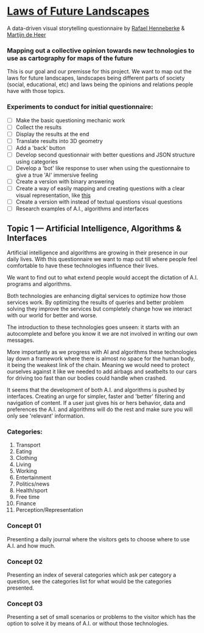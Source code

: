 # [Laws of Future Landscapes](https://martijndeheer.github.io/Laws-of-Future-Landscapes/)
A data-driven visual storytelling questionnaire by [Rafael Henneberke](www.rafaelhenneberke.com) & [Martijn de Heer](www.martijndeheer.nl)

### Mapping out a collective opinion towards new technologies to use as cartography for maps of the future
This is our goal and our premisse for this project. We want to map out the laws for future landscapes, landscapes being different parts of society (social, educational, etc) and laws being the opinions and relations people have with those topics. 

### Experiments to conduct for initial questionnaire:
- [ ] Make the basic questioning mechanic work
- [ ] Collect the results
- [ ] Display the results at the end
- [ ] Translate results into 3D geometry
- [ ] Add a 'back' button
- [ ] Develop second questionnair with better questions and JSON structure using categories
- [ ] Develop a 'bot' like response to user when using the questionnaire to give a true 'AI' immersive feeling
- [ ] Create a version with binary answering
- [ ] Create a way of easily mapping and creating questions with a clear visual representation, like [this](http://jeremydorn.com/json-editor/)
- [ ] Create a version with instead of textual questions visual questions
- [ ] Research examples of A.I., algorithms and interfaces 

## Topic 1 — Artificial Intelligence, Algorithms & Interfaces
Artificial intelligence and algorithms are growing in their presence in our daily lives. With this questionnaire we want to map out till where people feel comfortable to have these technologies influence their lives.

We want to find out to what extend people would accept the dictation of A.I. programs and algorithms.

Both technologies are enhancing digital services to optimize how those services work. By optimizing the results of queries and better problem solving they improve the services but completely change how we interact with our world for better and worse.

The introduction to these technologies goes unseen: it starts with an autocomplete and before you know it we are not involved in writing our own messages.

More importantly as we progress with AI and algorithms these technologies lay down a framework where there is almost no space for the human body, it being the weakest link of the chain. Meaning we would need to protect ourselves against it like we needed to add airbags and seatbelts to our cars for driving too fast than our bodies could handle when crashed.

It seems that the development of both A.I. and algorithms is pushed by interfaces. Creating an urge for simpler, faster and 'better' filtering and navigation of content. If a user just gives his or hers behavior, data and preferences the A.I. and algorithms will do the rest and make sure you will only see 'relevant'  information.

### Categories:
01. Transport
02. Eating
03. Clothing
04. Living
05. Working
06. Entertainment
07. Politics/news
08. Health/sport
09. Free time
10. Finance
11. Perception/Representation

### Concept 01
Presenting a daily journal where the visitors gets to choose where to use A.I. and how much.

### Concept 02
Presenting an index of several categories which ask per category a question, see the categories list for what would be the categories presented.

### Concept 03
Presenting a set of small scenarios or problems to the visitor which has the option to solve it by means of A.I. or without those technologies.
